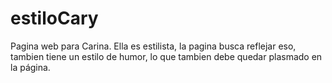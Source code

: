# estiloCary
Pagina web para Carina. Ella es estilista, la pagina busca reflejar eso, tambien tiene un estilo de humor, lo que tambien debe quedar plasmado en la página.
